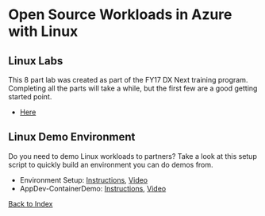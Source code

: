 # Open Source Workloads in Azure with Linux

## Linux Labs
This 8 part lab was created as part of the FY17 DX Next training program. Completing all the parts will take a while, but the first few are a good getting started point.
 - [Here](https://github.com/DxNext/2016-Oct-L2/tree/master/Linux)

## Linux Demo Environment
Do you need to demo Linux workloads to partners? Take a look at this setup script to quickly build an environment you can do demos from.
 - Environment Setup: [Instructions](https://github.com/dansand71/OSSonAzure), [Video](https://www.youtube.com/watch?v=TO5HRVS_gig)
 - AppDev-ContainerDemo: [Instructions](https://github.com/dansand71/AppDev-ContainerDemo), [Video](https://www.youtube.com/watch?v=SAiMd3eIgBw)

[Back to Index](../index.html)